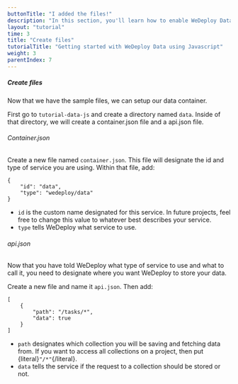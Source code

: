 ```yaml
---
buttonTitle: "I added the files!"
description: "In this section, you'll learn how to enable WeDeploy Data on your application."
layout: "tutorial"
time: 3
title: "Create files"
tutorialTitle: "Getting started with WeDeploy Data using Javascript"
weight: 3
parentIndex: 7
---
```


##### Create files

Now that we have the sample files, we can setup our data container. 

First go to `tutorial-data-js` and create a directory named `data`. Inside of that directory, we will create a container.json file and a api.json file.

###### Container.json

Create a new file named `container.json`. This file will designate the id and type of service you are using. Within that file, add: 

```application/json
{
	"id": "data",
	"type": "wedeploy/data"
}
```

* `id` is the custom name designated for this service. In future projects, feel free to change this value to whatever best describes your service. 
* `type` tells WeDeploy what service to use. 

###### api.json

Now that you have told WeDeploy what type of service to use and what to call it, you need to designate where you want WeDeploy to store your data.

Create a new file and name it `api.json`. Then add: 

```application/json
[
	{
		"path": "/tasks/*",
		"data": true
	}
]
```

* `path` designates which collection you will be saving and fetching data from. If you want to access all collections on a project, then put {literal}`"/*"`{/literal}.
* `data` tells the service if the request to a collection should be stored or not.

